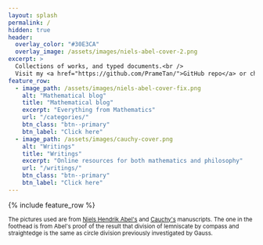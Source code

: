 ```yaml
---
layout: splash
permalink: /
hidden: true
header:
  overlay_color: "#30E3CA"
  overlay_image: /assets/images/niels-abel-cover-2.png
excerpt: >
  Collections of works, and typed documents.<br />
  Visit my <a href="https://github.com/PrameTan/">GitHub repo</a> or check out my <a href="https://prametan.github.io/resources">writings</a>.
feature_row:
  - image_path: /assets/images/niels-abel-cover-fix.png
    alt: "Mathematical blog"
    title: "Mathematical blog"
    excerpt: "Everything from Mathematics"
    url: "/categories/"
    btn_class: "btn--primary"
    btn_label: "Click here" 
  - image_path: /assets/images/cauchy-cover.png
    alt: "Writings"
    title: "Writings"
    excerpt: "Online resources for both mathematics and philosophy"
    url: "/writings/"
    btn_class: "btn--primary"
    btn_label: "Click here" 
---
```


{% include feature_row %}

<small>The pictures used are from [Niels Hendrik Abel's](https://www.abelprize.no/nedlastning/verker/abel_handskrift3_opt.pdf) and [Cauchy's](http://dla.library.upenn.edu/dla/medren/pageturn.html?id=MEDREN_9958856333503681&rotation=0&size=0&currentpage=2) manuscripts. The one in the foothead is from Abel's proof of the result that division of lemniscate by compass and straightedge is the same as circle division previously investigated by Gauss.</small>